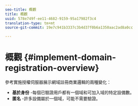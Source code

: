 ```yaml
---
seo-title: 概觀
title: 概觀
uuid: 578e749f-ee11-4682-9159-95a17982f3c4
translation-type: tm+mt
source-git-commit: 19e7c941b3337c3b4d37f0b6a1350aac2ad8a0cc

---
```



# 概觀 {#implement-domain-registration-overview}

參考實施授權伺服器展示網域註冊商業邏輯的兩種變化：

* **基於身份** -每個已驗證用戶都有一個域和可加入域的特定設備數。
* **匿名** -許多設備屬於一個域，可能不需要驗證。

